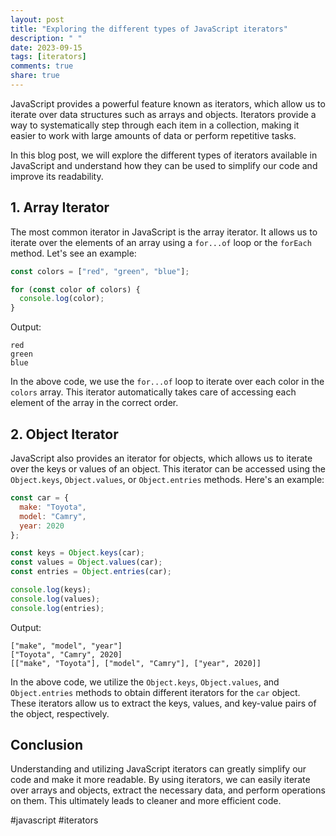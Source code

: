 ```yaml
---
layout: post
title: "Exploring the different types of JavaScript iterators"
description: " "
date: 2023-09-15
tags: [iterators]
comments: true
share: true
---
```


JavaScript provides a powerful feature known as iterators, which allow us to iterate over data structures such as arrays and objects. Iterators provide a way to systematically step through each item in a collection, making it easier to work with large amounts of data or perform repetitive tasks.

In this blog post, we will explore the different types of iterators available in JavaScript and understand how they can be used to simplify our code and improve its readability.

## 1. Array Iterator

The most common iterator in JavaScript is the array iterator. It allows us to iterate over the elements of an array using a `for...of` loop or the `forEach` method. Let's see an example:

```javascript
const colors = ["red", "green", "blue"];

for (const color of colors) {
  console.log(color);
}
```

Output:
```
red
green
blue
```

In the above code, we use the `for...of` loop to iterate over each color in the `colors` array. This iterator automatically takes care of accessing each element of the array in the correct order.

## 2. Object Iterator

JavaScript also provides an iterator for objects, which allows us to iterate over the keys or values of an object. This iterator can be accessed using the `Object.keys`, `Object.values`, or `Object.entries` methods. Here's an example:

```javascript
const car = {
  make: "Toyota",
  model: "Camry",
  year: 2020
};

const keys = Object.keys(car);
const values = Object.values(car);
const entries = Object.entries(car);

console.log(keys);
console.log(values);
console.log(entries);
```

Output:
```
["make", "model", "year"]
["Toyota", "Camry", 2020]
[["make", "Toyota"], ["model", "Camry"], ["year", 2020]]
```

In the above code, we utilize the `Object.keys`, `Object.values`, and `Object.entries` methods to obtain different iterators for the `car` object. These iterators allow us to extract the keys, values, and key-value pairs of the object, respectively.

## Conclusion

Understanding and utilizing JavaScript iterators can greatly simplify our code and make it more readable. By using iterators, we can easily iterate over arrays and objects, extract the necessary data, and perform operations on them. This ultimately leads to cleaner and more efficient code.

#javascript #iterators